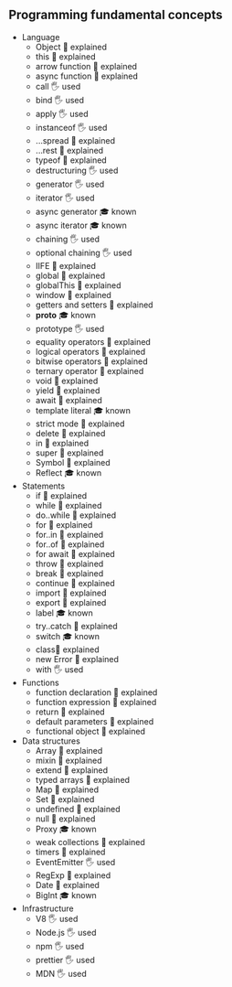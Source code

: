## Programming fundamental concepts

- Language
  - Object 🙋 explained
  - this 🙋 explained
  - arrow function 🙋 explained
  - async function 🙋 explained
  - call 🖐️ used
  - bind 🖐️ used
  - apply 🖐️ used
  - instanceof 🖐️ used
  - ...spread 🙋 explained
  - ...rest 🙋 explained
  - typeof 🙋 explained
  - destructuring 🖐️ used
  - generator 🖐️ used
  - iterator 🖐️ used
  - async generator 🎓 known
  - async iterator 🎓 known
  - chaining 🖐️ used
  - optional chaining 🖐️ used
  - IIFE 🙋 explained
  - global 🙋 explained
  - globalThis 🙋 explained
  - window 🙋 explained
  - getters and setters 🙋 explained
  - __proto__ 🎓 known
  - prototype 🖐️ used
  - equality operators 🙋 explained
  - logical operators 🙋 explained
  - bitwise operators 🙋 explained
  - ternary operator 🙋 explained
  - void 🙋 explained
  - yield 🙋 explained
  - await 🙋 explained
  - template literal 🎓 known
  - strict mode 🙋 explained
  - delete 🙋 explained
  - in 🙋 explained
  - super 🙋 explained
  - Symbol 🙋 explained
  - Reflect 🎓 known
- Statements
  - if 🙋 explained
  - while 🙋 explained
  - do..while 🙋 explained
  - for 🙋 explained
  - for..in 🙋 explained
  - for..of 🙋 explained
  - for await 🙋 explained
  - throw 🙋 explained
  - break 🙋 explained
  - continue 🙋 explained
  - import 🙋 explained
  - export 🙋 explained
  - label 🎓 known
  - try..catch 🙋 explained
  - switch 🎓 known
  - class🙋 explained
  - new Error 🙋 explained
  - with 🖐️ used
- Functions
  - function declaration 🙋 explained
  - function expression 🙋 explained
  - return 🙋 explained
  - default parameters 🙋 explained
  - functional object 🙋 explained
- Data structures 
  - Array 🙋 explained
  - mixin 🙋 explained
  - extend 🙋 explained
  - typed arrays 🙋 explained
  - Map 🙋 explained
  - Set 🙋 explained
  - undefined 🙋 explained
  - null 🙋 explained
  - Proxy 🎓 known
  - weak collections 🙋 explained
  - timers 🙋 explained
  - EventEmitter 🖐️ used
  - RegExp 🙋 explained
  - Date 🙋 explained
  - BigInt 🎓 known
- Infrastructure
  - V8 🖐️ used
  - Node.js 🖐️ used
  - npm 🖐️ used
  - prettier 🖐️ used
  - MDN 🖐️ used
